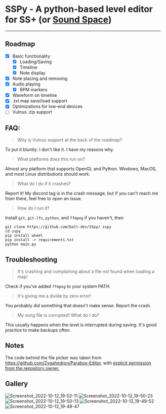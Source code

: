 # SSPy - A python-based level editor for SS+ (or [Sound Space](https://www.roblox.com/games/2677609345/FREE-Sound-Space-Music-Rhythm))



---
## Roadmap
- [x] Basic functionality
  - [x] Loading/Saving
  - [x] Timeline
  - [x] Note display
- [x] Note placing and removing
- [x] Audio playing
  - [x] BPM markers
- [x] Waveform on timeline
- [x] .txt map save/load support
- [x] Optimizations for low-end devices
- [ ] Vulnus .zip support

## FAQ:

> Why is Vulnus support at the back of the roadmap?

To put it bluntly: I don't like it. I have my reasons why.

> What platforms does this run on?

Almost any platform that supports OpenGL and Python. Windows, MacOS, and most Linux distributions should work.

> What do I do if it crashes?

Report it! My discord tag is in the crash message, but if you can't reach me from there, feel free to open an issue.

> How do I run it?

Install `git`, `git-lfs`, `python`, and `ffmpeg` if you haven't, then
```
git clone https://github.com/balt-dev/SSpy/ sspy
cd sspy
pip install wheel
pip install -r requirements.txt
python main.py
```
## Troubleshooting

> It's crashing and complaining about a file not found when loading a map!

Check if you've added `ffmpeg` to your system PATH.

> It's giving me a divide by zero error!

You probably did something that doesn't make sense. Report the crash.

> My song file is corrupted! What do I do?

This usually happens when the level is interrupted during saving. It's good practice to make backups often.

## Notes

The code behind the file picker was taken from https://github.com/Zygahedron/Parabox-Editor, with [explicit permission from the repository owner.][1]


[1]: https://i.imgur.com/7JyRsjb.png (Permission proof)

## Gallery
![Screenshot_2022-10-12_19-52-11](https://user-images.githubusercontent.com/59123926/195474222-8ba3a165-2e4d-4bd2-820a-be3030b87f91.png)
![Screenshot_2022-10-12_19-50-23](https://user-images.githubusercontent.com/59123926/195474223-afc23cc3-d870-45e6-902e-eda1d004826e.png)
![Screenshot_2022-10-12_19-50-13](https://user-images.githubusercontent.com/59123926/195474224-f43697fe-108e-4e56-bf78-96bbc33d405b.png)
![Screenshot_2022-10-12_19-49-52](https://user-images.githubusercontent.com/59123926/195474225-78400263-58f2-42e2-8b3e-45f2254a56e0.png)
![Screenshot_2022-10-12_19-49-47](https://user-images.githubusercontent.com/59123926/195474226-8ac4c514-8c5f-44b9-9f20-72d3b43446e2.png)
